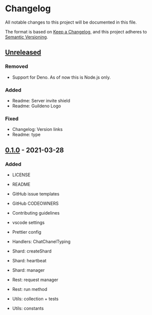 # Changelog

All notable changes to this project will be documented in this file.

The format is based on [Keep a Changelog](https://keepachangelog.com/en/1.0.0/),
and this project adheres to [Semantic Versioning](https://semver.org/spec/v2.0.0.html).

## [Unreleased]

### Removed

-   Support for Deno. As of now this is Node.js only.

### Added

-   Readme: Server invite shield
-   Readme: Guildeno Logo

### Fixed

-   Changelog: Version links
-   Readme: type

## [0.1.0] - 2021-03-28

### Added

-   LICENSE
-   README

-   GitHub issue templates
-   GitHub CODEOWNERS
-   Contributing guidelines

-   vscode settings
-   Prettier config

-   Handlers: ChatChanelTyping

-   Shard: createShard
-   Shard: heartbeat
-   Shard: manager

-   Rest: request manager
-   Rest: run method

-   Utils: collection + tests
-   Utils: constants

<!-- ## [1.0.0] - YYYY-MM-DD

* First release

[1.0.0]: https://github.com/guildeno/guildeno/compare/d8289344f143271f1156dbec582e6209bd95260b...1.0.0 -->

<!--
TYPES:
- Added
- Changed
- Deprecated
- Removed
- Fixed
- Security
 -->

[unreleased]: https://github.com/guildeno/guildeno/compare/0.1.0...main
[0.1.0]: https://github.com/guildeno/guildeno/compare/d8289344f143271f1156dbec582e6209bd95260b...0.1.0
